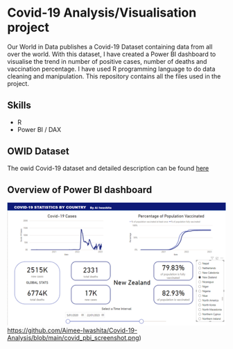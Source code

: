 # Covid-19 Analysis/Visualisation project
Our World in Data publishes a Covid-19 Dataset containing data from all over the world. With this dataset, I have created a Power BI dashboard to visualise the trend in number of positive cases, number of deaths and vaccination percentage.
I have used R programming language to do data cleaning and manipulation. This repository contains all the files used in the project. 

## Skills
- R
- Power BI / DAX

## OWID Dataset
The owid Covid-19 dataset and detailed description can be found [here](https://github.com/owid/covid-19-data/tree/master/public/data)

## Overview of Power BI dashboard
![Screenshot of Power BI dashboard](https://github.com/Aimee-Iwashita/Covid-19-Analysis/blob/main/covid_pbi_screenshot.png)https://github.com/Aimee-Iwashita/Covid-19-Analysis/blob/main/covid_pbi_screenshot.png)
